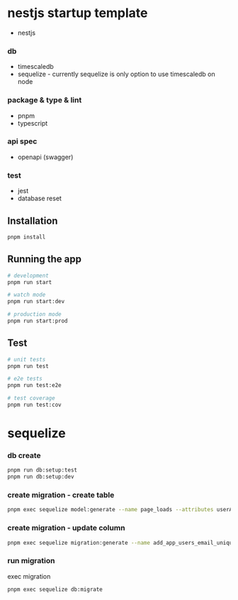 # nestjs startup template

* nestjs

### db

* timescaledb
* sequelize - currently sequelize is only option to use timescaledb on node

### package & type & lint

* pnpm
* typescript

### api spec

* openapi (swagger)

### test

* jest
* database reset 

## Installation

```bash
pnpm install
```

## Running the app

```bash
# development
pnpm run start

# watch mode
pnpm run start:dev

# production mode
pnpm run start:prod
```

## Test

```bash
# unit tests
pnpm run test

# e2e tests
pnpm run test:e2e

# test coverage
pnpm run test:cov
```

# sequelize


### db create

```bash
pnpm run db:setup:test
pnpm run db:setup:dev
```

### create migration - create table

```bash
pnpm exec sequelize model:generate --name page_loads --attributes userAgent:string,time:date
```

### create migration - update column

```bash
pnpm exec sequelize migration:generate --name add_app_users_email_unique
```


### run migration

exec migration

```bash
pnpm exec sequelize db:migrate
```

